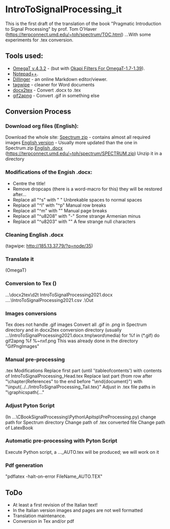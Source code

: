 # IntroToSignalProcessing_it

This is the first draft of the translation of the book "Pragmatic Introduction to Signal Processing" by prof. Tom O'Haver
(https://terpconnect.umd.edu/~toh/spectrum/TOC.html)
...With some experiments for .tex conversion.

## Tools used:
* [OmegaT v.4.3.2](https://omegat.org) - (but with [Okapi Filters For OmegaT-1.7-1.39](https://okapiframework.org/wiki/index.php/Okapi_Filters_Plugin_for_OmegaT)).
* [Notepad++](https://notepad-plus-plus.org).
* [Dillinger](https://dillinger.io) - an online Markdown editor/viewer.
* [tagwipe](http://185.13.37.79/?q=node/35) - cleaner for Word documents
* [docx2tex](https://github.com/transpect/docx2tex/releases) - Convert .docx to .tex
* [gif2apng](http://gif2apng.sourceforge.net/) - Convert .gif in something else

## Conversion Process

### Download org files (English):
Download the whole site: [Spectrum zip](https://terpconnect.umd.edu/~toh/spectrum/SPECTRUM.zip) - contains almost all required images
[English version](https://terpconnect.umd.edu/~toh/spectrum/IntroToSignalProcessing2021.docx) - Usually more updated than the one in Spectrum.zip
    [English .docx](https://terpconnect.umd.edu/~toh/spectrum/IntroToSignalProcessing2021.docx)
    (https://terpconnect.umd.edu/~toh/spectrum/SPECTRUM.zip)
    Unzip it in a directory
    
### Modifications of the Engish .docx:
* Centre the title!
* Remove dropcaps (there is a word-macro for this) they will be restored after...
* Replace all "^s" with " "		Unbrekable spaces to normal spaces
* Replace all "^l" with "^p"			Manual row breaks
* Replace all "^m" with ""			Manual page breaks
* Replace all "^u8208" with "-"      Some strange Armenian minus
* Replace all "^u8203" with ""       A few strange null characters

### Cleaning English .docx
(tagwipe:	http://185.13.37.79/?q=node/35)

### Translate it
(OmegaT)

### Conversion to Tex ()
...\docx2tex\d2t IntroToSignalProcessing2021.docx ..\..\IntroToSignalProcessing2021.csv .\Out

### Images conversions
Tex does not handle .gif images
Convert all .gif in .png in Spectrum directory and in docx2tex conversion directory (usually ...\IntroToSignalProcessing2021.docx.tmp\word\media)
for %f in (*.gif) do gif2apng %f %~nxf.png
This was already done in the directory "GifPngImages"

### Manual pre-processing
.tex Modifications
Replace first part (until '\tableofcontents') with contents of IntroToSignalProcessing_Head.tex
Replace last part (from row after "\chapter{References" to the end before "\end{document}") with "\input{../../IntroToSignalProcessing_Tail.tex}"
Adjust in .tex file paths in "\graphicspath{..."

### Adjust Pyton Script
(In ...\CBookSignalProcessing\Python\Apitsp\PreProcessing.py)
change path for Spectrum directory
Change path of .tex converted file
Change path of LatexBook

### Automatic pre-processing with Pyton Script
Execute Python script, a ..._AUTO.tex will be produced; we will work on it

### Pdf generation
"pdflatex -halt-on-error FileName_AUTO.TEX"

## ToDo
* At least a first revision of the Italian text!
* In the Italian version images and pages are not well formatted
* Translation maintenance.
* Conversion in Tex and/or pdf
